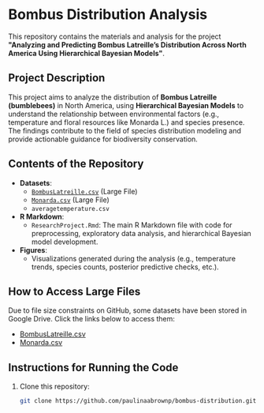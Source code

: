 # Bombus Distribution Analysis

This repository contains the materials and analysis for the project **"Analyzing and Predicting Bombus Latreille’s Distribution Across North America Using Hierarchical Bayesian Models"**.

## Project Description
This project aims to analyze the distribution of **Bombus Latreille (bumblebees)** in North America, using **Hierarchical Bayesian Models** to understand 
the relationship between environmental factors (e.g., temperature and floral resources like Monarda L.) and species presence. 
The findings contribute to the field of species distribution modeling and provide actionable guidance for biodiversity conservation.

## Contents of the Repository
- **Datasets**:
  - [`BombusLatreille.csv`](https://drive.google.com/drive/folders/1UhP7iKcQt4xdszP14vCpGs0JvU773hPr?usp=drive_link) (Large File)
  - [`Monarda.csv`](https://drive.google.com/drive/folders/1UhP7iKcQt4xdszP14vCpGs0JvU773hPr?usp=drive_link) (Large File)
  - `averagetemperature.csv`
- **R Markdown**:
  - `ResearchProject.Rmd`: The main R Markdown file with code for preprocessing, exploratory data analysis, and hierarchical Bayesian model development.
- **Figures**:
  - Visualizations generated during the analysis (e.g., temperature trends, species counts, posterior predictive checks, etc.).

## How to Access Large Files
Due to file size constraints on GitHub, some datasets have been stored in Google Drive. Click the links below to access them:
- [BombusLatreille.csv](https://drive.google.com/drive/folders/1UhP7iKcQt4xdszP14vCpGs0JvU773hPr?usp=drive_link)
- [Monarda.csv](https://drive.google.com/drive/folders/1UhP7iKcQt4xdszP14vCpGs0JvU773hPr?usp=drive_link)

## Instructions for Running the Code
1. Clone this repository:
   ```bash
   git clone https://github.com/paulinaabrownp/bombus-distribution.git

   
